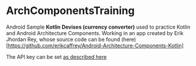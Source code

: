 # ArchComponentsTraining
Android Sample **Kotlin Devises (currency converter)** used to practice Kotlin and Android Architecture Components.
Working in an app created by Erik Jhordan Rey, whose source code can be found (here)[https://github.com/erikcaffrey/Android-Architecture-Components-Kotlin]

The API key can be set [as described here](https://medium.com/code-better/hiding-api-keys-from-your-android-repository-b23f5598b906)
